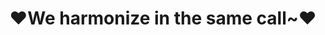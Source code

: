 ---
createTime: 2025/02/19 15:43:20
title: ♥We harmonize in the same call~♥
permalink: /friends/organizations/
pageLayout: friends
groups:
  - title: PGuide Studio
    desc: A team who builds projects as their dreams
    list:
      - name: 项导工作室官网
        link: https://www.pguide.studio
        avatar: https://docs.pguide.studio/logo.svg
        location: Global distribution
        organization: PGuide Studio
        desc: 心向未名山水远，志在新途日月长。
      - name: 语雀文档
        link: https://www.yuque.com/pguide/public
        avatar: /yuque.png
        location: Global distribution
        organization: PGuide Studio Yuque
        desc: Gracious thoughts stay in with simple words.
      - name: 艺术部
        link: https://art.pguide.studio
        avatar: /manage.svg
        location: Global distribution
        organization: PGuide Studio Art
        desc: Creative creates create creations.
  - title: 重庆医科大学信息中心
    desc: CQMU Center Network
    list:
      - name: 二级门户
        link: 
  - title: MED Explorers+
    desc: A research team affiliated to the College of Basic Medical Science composed of undergraduates
    list:
      - name: 官网
        link: https://medseek.site/
        avatar: https://www.medseek.site/wp-content/uploads/2025/02/cropped-logo.png
        location: 重庆医科大学
        organization: Med Explorers+
        desc: A research team affiliated to the College of Basic Medical Science composed of undergraduates

  - title: 西湖大学超算中心
    desc: HPC Base for computation in WLU.
  - title: 中国科学院大学北京物理高能研究所
  - title: 北京大学网络与信息中心
    desc: visit https://www.cernet.net for more information
  - title: 奇安信网神（北京）信息科技有限公司
    desc: 网络安全领军者

  - title: MUA
    desc: 中国大学生Minecraft高校联盟, https://www.mualliance.cn
  - title: 上海交通大学Minecraft社
    desc: https://mc.sjtu.cn
  - title: 重庆医科大学LaTeX用户组
    desc: CQMU LaTeX user group.
---